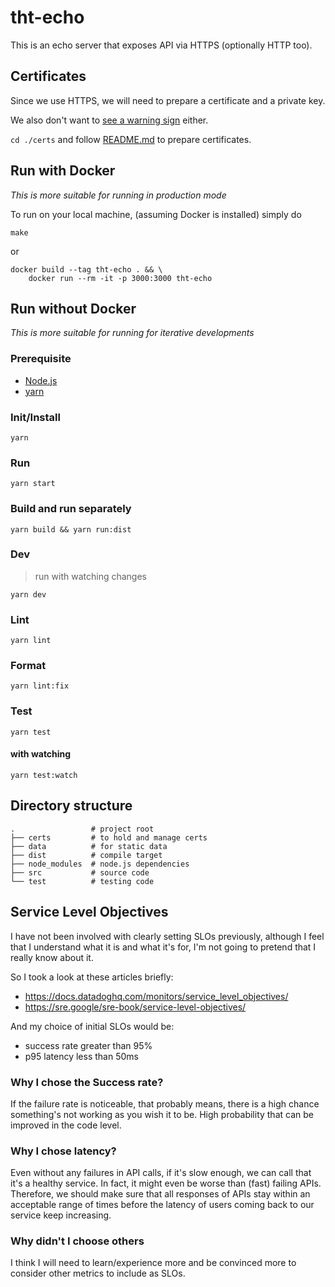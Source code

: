 # tht-echo

This is an echo server that exposes API via HTTPS (optionally HTTP too).

## Certificates

Since we use HTTPS, we will need to prepare a certificate and a private key.

We also don't want to [see a warning sign](https://web.dev/how-to-use-local-https/#self-signed-certificate) either.

`cd ./certs` and follow [README.md](./certs/README.md) to prepare certificates.

## Run with Docker

_This is more suitable for running in production mode_

To run on your local machine, (assuming Docker is installed) simply do

`make`

or

```
docker build --tag tht-echo . && \
	docker run --rm -it -p 3000:3000 tht-echo
```

## Run without Docker 

_This is more suitable for running for iterative developments_

### Prerequisite
- [Node.js](https://nodejs.org)
- [yarn](https://yarnpkg.com)

### Init/Install
`yarn`

### Run
`yarn start`

### Build and run separately
`yarn build && yarn run:dist`

### Dev
> run with watching changes

`yarn dev`

### Lint
`yarn lint`

### Format
`yarn lint:fix`

### Test
`yarn test`

#### with watching
`yarn test:watch`

## Directory structure

```
.                 # project root
├── certs         # to hold and manage certs
├── data          # for static data
├── dist          # compile target
├── node_modules  # node.js dependencies
├── src           # source code
└── test          # testing code
```

## Service Level Objectives

I have not been involved with clearly setting SLOs previously, although I feel that I understand what it is and what it's for, I'm not going to pretend that I really know about it.

So I took a look at these articles briefly:
- https://docs.datadoghq.com/monitors/service_level_objectives/
- https://sre.google/sre-book/service-level-objectives/

And my choice of initial SLOs would be:
- success rate greater than 95%
- p95 latency less than 50ms

### Why I chose the Success rate?
If the failure rate is noticeable, that probably means, there is a high chance something's not working as you wish it to be.
High probability that can be improved in the code level.

### Why I chose latency?
Even without any failures in API calls, if it's slow enough, we can call that it's a healthy service.
In fact, it might even be worse than (fast) failing APIs. Therefore, we should make sure that all responses of APIs stay within an acceptable range of times before the latency of users coming back to our service keep increasing.

### Why didn't I choose others

I think I will need to learn/experience more and be convinced more to consider other metrics to include as SLOs.
